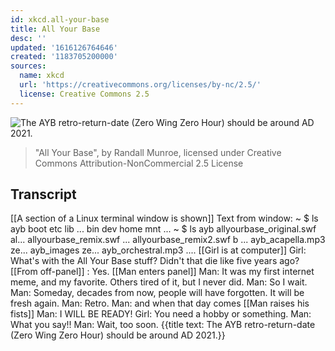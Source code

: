 ```yaml
---
id: xkcd.all-your-base
title: All Your Base
desc: ''
updated: '1616126764646'
created: '1183705200000'
sources:
  name: xkcd
  url: 'https://creativecommons.org/licenses/by-nc/2.5/'
  license: Creative Commons 2.5
---
```

![The AYB retro-return-date (Zero Wing Zero Hour) should be around AD 2021.](https://imgs.xkcd.com/comics/all_your_base.png)
> "All Your Base", by Randall Munroe, licensed under Creative Commons Attribution-NonCommercial 2.5 License

## Transcript
[[A section of a Linux terminal window is shown]]
Text from window: ~ 
$ ls 
ayb    boot    etc         lib ...
bin     dev     home    mnt ...
~
 $ ls 
ayb
allyourbase_original.swf   al...
allyourbase_remix.swf        ...
allyourbase_remix2.swf    b ...
ayb_acapella.mp3           ze...
ayb_images
                  ze...
ayb_orchestral.mp3
....
[[Girl is at computer]]
Girl: What's with the All Your Base stuff? Didn't that die like five years ago?
[[From off-panel]] : Yes.
[[Man enters panel]]
Man: It was my first internet meme, and my favorite.  Others tired of it, but I never did.
Man: So I wait.
Man: Someday, decades from now, people will have forgotten. It will be fresh again.
Man: Retro.
Man: and when that day comes [[Man raises his fists]]
Man: I WILL BE READY!
Girl: You need a hobby or something.
Man: What you say!!
Man: Wait, too soon.
{{title text: The AYB retro-return-date (Zero Wing Zero Hour) should be around AD 2021.}}
